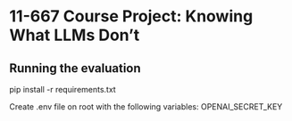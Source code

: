 # 11-667 Course Project: Knowing What LLMs Don’t

## Running the evaluation

pip install -r requirements.txt

Create .env file on root with the following variables:
OPENAI_SECRET_KEY